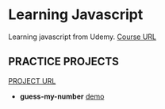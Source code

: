 # Learning Javascript

Learning javascript from Udemy. [Course URL](https://www.udemy.com/course/the-complete-javascript-course/)

## PRACTICE PROJECTS

[PROJECT URL](https://rameskum.github.io/javascript-learning/)

- **guess-my-number** [demo](./projects/guess-my-number/)
